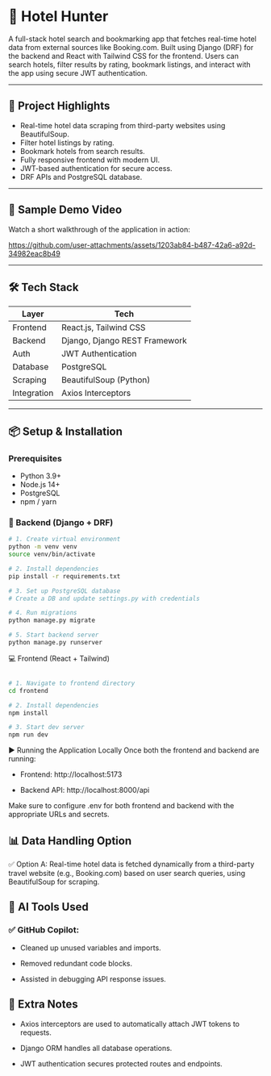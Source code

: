 # 🏨 Hotel Hunter

A full-stack hotel search and bookmarking app that fetches real-time hotel data from external sources like Booking.com. Built using Django (DRF) for the backend and React with Tailwind CSS for the frontend. Users can search hotels, filter results by rating, bookmark listings, and interact with the app using secure JWT authentication.

---

## 🚀 Project Highlights

- Real-time hotel data scraping from third-party websites using BeautifulSoup.
- Filter hotel listings by rating.
- Bookmark hotels from search results.
- Fully responsive frontend with modern UI.
- JWT-based authentication for secure access.
- DRF APIs and PostgreSQL database.

---

## 🎥 Sample Demo Video

Watch a short walkthrough of the application in action:

https://github.com/user-attachments/assets/1203ab84-b487-42a6-a92d-34982eac8b49


---

## 🛠️ Tech Stack

| Layer       | Tech                          |
|-------------|-------------------------------|
| Frontend    | React.js, Tailwind CSS        |
| Backend     | Django, Django REST Framework |
| Auth        | JWT Authentication            |
| Database    | PostgreSQL                    |
| Scraping    | BeautifulSoup (Python)        |
| Integration | Axios Interceptors            |

---

## 📦 Setup & Installation

### Prerequisites

- Python 3.9+
- Node.js 14+
- PostgreSQL
- npm / yarn

### 🔧 Backend (Django + DRF)

```bash
# 1. Create virtual environment
python -m venv venv
source venv/bin/activate

# 2. Install dependencies
pip install -r requirements.txt

# 3. Set up PostgreSQL database
# Create a DB and update settings.py with credentials

# 4. Run migrations
python manage.py migrate

# 5. Start backend server
python manage.py runserver
```

💻 Frontend (React + Tailwind)

```bash

# 1. Navigate to frontend directory
cd frontend

# 2. Install dependencies
npm install

# 3. Start dev server
npm run dev

```

▶️ Running the Application Locally
Once both the frontend and backend are running:

- Frontend: http://localhost:5173

- Backend API: http://localhost:8000/api

Make sure to configure .env for both frontend and backend with the appropriate URLs and secrets.


## 📊 Data Handling Option
 ✅ Option A: Real-time hotel data is fetched dynamically from a third-party travel website (e.g., Booking.com) based on user search queries, using BeautifulSoup for scraping.

## 🤖 AI Tools Used
### ✅ GitHub Copilot:

- Cleaned up unused variables and imports.

- Removed redundant code blocks.

- Assisted in debugging API response issues.


## 📎 Extra Notes
- Axios interceptors are used to automatically attach JWT tokens to requests.

- Django ORM handles all database operations.

- JWT authentication secures protected routes and endpoints.
